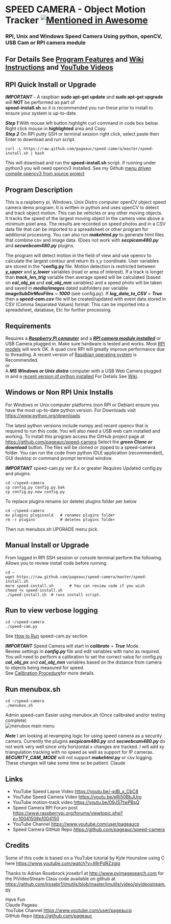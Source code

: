 # SPEED CAMERA - Object Motion Tracker [![Mentioned in Awesome <INSERT LIST NAME>](https://awesome.re/mentioned-badge.svg)](https://github.com/thibmaek/awesome-raspberry-pi)
### RPI, Unix and Windows Speed Camera Using python, openCV, USB Cam or RPI camera module
## For Details See [Program Features](https://github.com/pageauc/speed-camera/wiki/Program-Description#program-features) and [Wiki Instructions](https://github.com/pageauc/speed-camera/wiki) and [YouTube Videos](https://github.com/pageauc/speed-camera#links)

## RPI Quick Install or Upgrade   
***IMPORTANT*** - A raspbian **sudo apt-get update** and **sudo apt-get upgrade** will
**NOT** be performed as part of   
**speed-install.sh** so it is recommended you run these prior to install
to ensure your system is up-to-date.     

***Step 1*** With mouse left button highlight curl command in code box below. Right click mouse in **highlighted** area and Copy.     
***Step 2*** On RPI putty SSH or terminal session right click, select paste then Enter to download and run script.  

    curl -L https://raw.github.com/pageauc/speed-camera/master/speed-install.sh | bash

This will download and run the **speed-install.sh** script. If running under python3 you will need opencv3 installed.
See my Github [menu driven compile opencv3 from source project](https://github.com/pageauc/opencv3-setup)

## Program Description   
This is a raspberry pi, Windows, Unix Distro computer openCV object speed camera demo program.
It is written in python and uses openCV to detect and track object motion.
This can be vehicles or any other moving objects.  It tracks the speed of
the largest moving object in the camera view above a minimum pixel area.
The results are recorded on speed photos and in a CSV data file that can be
imported to a spreadsheet or other program for additional processing. You
can also run ***makehtml.py*** to generate html files that combine csv and image
data. (Does not work with ***secpicam480.py*** and ***secwebcam480.py*** plugins.

The program will detect motion in the field of view and use opencv to calculate
the largest contour and return its x,y coordinate. User variables are stored in the ***config.py** file.
Motion detection is restricted between ***y_upper*** and ***y_lower*** variables (road or area of interest).
If a track is longer than ***track_len_trig*** variable then average speed will be 
calculated (based on ***cal_obj_px*** and ***cal_obj_mm*** variables) and a speed photo will be
taken and saved in ***media/images*** dated subfolders per variable ***imageSubDirMaxFiles*** = ***1000*** 
(see config.py). If ***log_data_to_CSV*** = ***True*** then a
***speed-cam.csv*** file will be created/updated with event data stored in
CSV (Comma Separated Values) format. This can be imported into a spreadsheet, database, Etc for further processing.
  
## Requirements
Requires a [***Raspberry Pi computer***](https://www.raspberrypi.org/documentation/setup/) and a [***RPI camera module installed***](https://www.raspberrypi.org/documentation/usage/camera/)
or USB Camera plugged in. Make sure hardware is tested and works. Most [RPI models](https://www.raspberrypi.org/products/) will work OK. 
A quad core RPI will greatly improve performance due to threading. A recent version of 
[Raspbian operating system](https://www.raspberrypi.org/downloads/raspbian/) is Recommended.   
or  
A ***MS Windows or Unix distro*** computer with a USB Web Camera plugged in and a
[recent version of python installed](https://www.python.org/downloads/)
For Details See [Wiki](https://github.com/pageauc/speed-camera/wiki/Prerequisites-and-Install#windows-or-non-rpi-unix-installs).

## Windows or Non RPI Unix Installs
For Windows or Unix computer platforms (non RPI or Debian) ensure you have the most
up-to-date python version. For Downloads visit https://www.python.org/downloads    

The latest python versions include numpy and recent opencv that is required to run this code. 
You will also need a USB web cam installed and working. 
To install this program access the GitHub project page at https://github.com/pageauc/speed-camera
Select the ***green Clone or download*** button. The files will be cloned or zipped
to a speed-camera folder. You can run the code from python IDLE application (recommended), GUI desktop
or command prompt terminal window.       

***IMPORTANT*** speed-cam.py ver 8.x or greater Requires Updated config.py and plugins.

    cd ~/speed-camera
    cp config.py config.py.bak
    cp config.py.new config.py
    
To replace plugins rename (or delete) plugins folder per below

    cd ~/speed-camera
    mv plugins pluginsold   # renames plugins folder
    rm -r plugins           # deletes plugins folder

Then run menubox.sh UPGRADE menu pick.
 
## Manual Install or Upgrade   
From logged in RPI SSH session or console terminal perform the following. Allows you to review install code before running

    cd ~
    wget https://raw.github.com/pageauc/speed-camera/master/speed-install.sh
    more speed-install.sh       # You can review code if you wish
    chmod +x speed-install.sh
    ./speed-install.sh  # runs install script.
    
## Run to view verbose logging 

    cd ~/speed-camera    
    ./speed-cam.py
    
See [How to Run](https://github.com/pageauc/speed-camera/wiki/How-to-Run) speed-cam.py section

***IMPORTANT*** Speed Camera will start in ***calibrate*** = ***True*** Mode.    
Review settings in ***config.py*** file and edit variables with nano as required.
You will need to perform a calibration to set the correct value for config.py ***cal_obj_px*** and ***cal_obj_mm*** 
variables based on the distance from camera to objects being measured for speed.  
See [Calibration Procedure](https://github.com/pageauc/speed-camera/wiki/Calibrate-Camera-for-Distance)for more details.     
    
## Run menubox.sh 

    cd ~/speed-camera
    ./menubox.sh

Admin speed-cam Easier using menubox.sh (Once calibrated and/or testing complete)  
![menubox main menu](https://github.com/pageauc/speed-camera/blob/master/menubox.png)     

***Note*** I am looking at revamping logic for using speed camera as a security camera. Currently the
plugins ***secpicam480.py*** and ***secwebcam480.py*** do not work very well since only horizontal x
changes are tracked.  I will add xy triangulation tracking with no speed as well as support
for IP cameras. ***SECURITY_CAM_MODE*** will not support ***makehtml.py*** or csv logging. These changes
will take some time so be patient.  Claude 

## Links
* YouTube Speed Lapse Video https://youtu.be/-xdB_x_CbC8
* YouTube Speed Camera Video https://youtu.be/eRi50BbJUro
* YouTube motion-track video https://youtu.be/09JS7twPBsQ
* Speed Camera RPI Forum post https://www.raspberrypi.org/forums/viewtopic.php?p=1004150#p1004150
* YouTube Channel https://www.youtube.com/user/pageaucp 
* Speed Camera GitHub Repo https://github.com/pageauc/speed-camera      

## Credits  
Some of this code is based on a YouTube tutorial by
Kyle Hounslow using C here https://www.youtube.com/watch?v=X6rPdRZzgjg

Thanks to Adrian Rosebrock jrosebr1 at http://www.pyimagesearch.com 
for the PiVideoStream Class code available on github at
https://github.com/jrosebr1/imutils/blob/master/imutils/video/pivideostream.py
  
Have Fun   
Claude Pageau    
YouTube Channel https://www.youtube.com/user/pageaucp   
GitHub Repo https://github.com/pageauc
